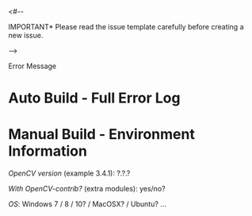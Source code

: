 <#--

IMPORTANT* Please read the issue template carefully before creating a new issue.

-->

<!--

If your issue is not related to installing opencv4nodejs, go ahead deleting the following sections and describe your issue.

-->

  Error Message

<!--

If you are facing issues installing opencv4nodejs, please scroll through the terminal output of the build script and find the error message, causing the build to fail. Copy and paste the error message from your terminal into this section.

IMPORTANT! The following error summary messages do not help, please do not upload them here!

error code ELIFECYCLE
error errno 1
error <pkg> install: `node ./install.js`
error Exit status 1
error Failed at the <pkg> install script.
error This is probably not a problem with npm. There is likely additional logging output above.
verbose exit [ 1, true ]

npm ERR! code ELIFECYCLE
npm ERR! errno 1
npm ERR! <pkg> install: node-gyp rebuild
npm ERR! Exit status 1
npm ERR!
npm ERR! Failed at the <pkg> install script.
npm ERR! This is probably not a problem with npm. There is likely additional log

-->

# Auto Build - Full Error Log

<!--

If you are using the auto build feature (you did not explicitly set the OPENCV4NODEJS_DISABLE_AUTOBUILD flag) please copy and paste the full output of the build script from your terminal into a .txt file and upload the file here.

If you do not use the auto build feature, delete this section.

IMPORTANT! Do NOT upload any npm-debug.log files here, as they do not capture the required build error information. Build errors are thrown by the gyp process and not by npm.

-->

# Manual Build - Environment Information

<!--

If you are not using the auto build feature (you did explicitly set the OPENCV4NODEJS_DISABLE_AUTOBUILD flag) please fill in the following information.

If you are using the auto build feature, delete this section.

-->

*OpenCV version* (example 3.4.1): ?.?.?

*With OpenCV-contrib?* (extra modules): yes/no?

*OS*: Windows 7 / 8 / 10? / MacOSX? / Ubuntu? ... 